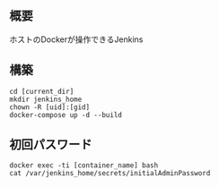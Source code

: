 ## 概要
ホストのDockerが操作できるJenkins

## 構築
```shell
cd [current_dir]
mkdir jenkins_home
chown -R [uid]:[gid]
docker-compose up -d --build
```

## 初回パスワード
```shell
docker exec -ti [container_name] bash
cat /var/jenkins_home/secrets/initialAdminPassword
```
